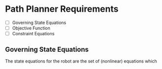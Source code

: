 # Path Planner Requirements 

- [ ] Governing State Equations 
- [ ] Objective Function 
- [ ] Constraint Equations 

## Governing State Equations 

The state equations for the robot are the set of (nonlinear) equations which 
